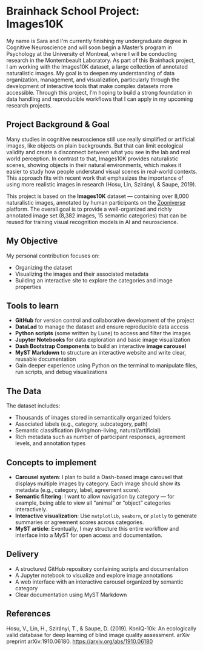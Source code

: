 # Brainhack School Project: Images10K
My name is Sara and I'm currently finishing my undergraduate degree in Cognitive Neuroscience and will soon begin a Master’s program in Psychology at the University of Montreal, where I will be conducting research in the Montembeault Laboratory. As part of this Brainhack project, I am working with the Images10K dataset, a large collection of annotated naturalistic images. My goal is to deepen my understanding of data organization, management, and visualization, particularly through the development of interactive tools that make complex datasets more accessible. Through this project, I’m hoping to build a strong foundation in data handling and reproducible workflows that I can apply in my upcoming research projects.


## Project Background & Goal
Many studies in cognitive neuroscience still use really simplified or artificial images, like objects on plain backgrounds. But that can limit ecological validity and create a disconnect between what you see in the lab and real world perception. In contrast to that, Images10K provides naturalistic scenes, showing objects in their natural environments, which makes it easier to study how people understand visual scenes in real-world contexts. This approach fits with recent work that emphasizes the importance of using more realistic images in research (Hosu, Lin, Szirányi, & Saupe, 2019).

This project is based on the **Images10K** dataset — containing over 8,000 naturalistic images, annotated by human participants on the [Zooniverse](https://www.zooniverse.org/) platform. The overall goal is to provide a well-organized and richly annotated image set (8,382 images, 15 semantic categories) that can be reused for training visual recognition models in AI and neuroscience.

## My Objective
My personal contribution focuses on:
- Organizing the dataset
- Visualizing the images and their associated metadata
- Building an interactive site to explore the categories and image properties


## Tools to learn
- **GitHub** for version control and collaborative development of the project
- **DataLad** to manage the dataset and ensure reproducible data access
- **Python scripts** (some written by Lune) to access and filter the images
- **Jupyter Notebooks** for data exploration and basic image visualization
- **Dash Bootstrap Components** to build an interactive **image carousel**
- **MyST Markdown** to structure an interactive website and write clear, reusable documentation
- Gain deeper experience using Python on the terminal to manipulate files, run scripts, and debug visualizations
  

##  The Data
The dataset includes:
- Thousands of images stored in semantically organized folders
- Associated labels (e.g., category, subcategory, path)
- Semantic classification (living/non-living, natural/artificial)
- Rich metadata such as number of participant responses, agreement levels, and annotation types


##  Concepts to implement
- **Carousel system**: I plan to build a Dash-based image carousel that displays multiple images by category. Each image should show its metadata (e.g., category, label, agreement score).
- **Semantic filtering**: I want to allow navigation by category — for example, being able to view all “animal” or “object” categories interactively.
- **Interactive visualization**: Use `matplotlib`, `seaborn`, or `plotly` to generate summaries or agreement scores across categories.
- **MyST article**: Eventually, I may structure this entire workflow and interface into a MyST for open access and documentation.


##  Delivery
- A structured GitHub repository containing scripts and documentation
- A Jupyter notebook to visualize and explore image annotations
- A web interface with an interactive carousel organized by semantic category
- Clear documentation using MyST Markdown


## References
Hosu, V., Lin, H., Szirányi, T., & Saupe, D. (2019). KonIQ-10k: An ecologically valid database for deep learning of blind image quality assessment. arXiv preprint arXiv:1910.06180. https://arxiv.org/abs/1910.06180 
